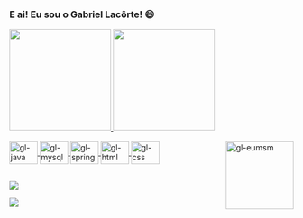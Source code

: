 ### E ai! Eu sou o Gabriel Lacôrte! 😄

<div>
    <a href="https://github.com/eulacorte">
    <img height="180em" src="https://github-readme-stats.vercel.app/api?username=eulacorte&show_icons=true&theme=dark&include_all_commits=true&count_private=true"/>
    <img height="180em" src="https://github-readme-stats.vercel.app/api/top-langs/?username=eulacorte&layout=compact&langs_count=16&theme=dark"/>
</div>

<div style="display: inline_block"><br>
    <img align="center" alt="gl-java" height="40" width="50" src="https://cdn.jsdelivr.net/gh/devicons/devicon/icons/java/java-original-wordmark.svg">
    <img align="center" alt="gl-mysql" height="40" width="50" src="https://cdn.jsdelivr.net/gh/devicons/devicon/icons/mysql/mysql-original-wordmark.svg">
    <img align="center" alt="gl-spring" height="40" width="50" src="https://cdn.jsdelivr.net/gh/devicons/devicon/icons/spring/spring-original.svg">
    <img align="center" alt="gl-html" height="40" width="50" src="https://cdn.jsdelivr.net/gh/devicons/devicon/icons/html5/html5-original.svg">
    <img align="center" alt="gl-css" height="40" width="50" src="https://cdn.jsdelivr.net/gh/devicons/devicon/icons/css3/css3-original.svg">
    <img align="right" alt="gl-eumsm" height="120" width="120" src="https://media.discordapp.net/attachments/854514746127417375/1090378690753478747/ezgif.com-gif-maker.gif">
</div>

##

<div>
   <a href="mailto:eulacorteofficial@gmail.com" target="_blank"><img src="https://img.shields.io/badge/Gmail-D14836?style=for-the-badge&logo=gmail&logoColor=white" target="_blank"></a>
   
   <a href="https://www.linkedin.com/in/gabrielvlacorte/" target="_blank"><img src="https://img.shields.io/badge/-LinkedIn-%230077B5?style=for-the-badge&logo=linkedin&logoColor=white" target="_blank"></a>
</div>
